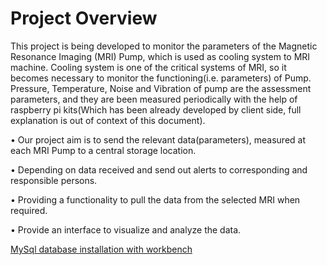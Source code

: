 # Project Overview
This project is being developed to monitor the parameters of the Magnetic Resonance Imaging (MRI) Pump, which is used as 
cooling system to MRI machine. 
Cooling system is one of the critical systems of MRI, so it becomes necessary to monitor the functioning(i.e. parameters) of Pump.
Pressure, Temperature, Noise and Vibration of pump are the assessment parameters, and they are been measured periodically 
with the help of raspberry pi kits(Which has been already developed by client side, full explanation is out of context of this document).

• Our project aim is to send the relevant data(parameters), measured at each MRI Pump to a central storage location.

• Depending on data received and send out alerts to corresponding and responsible persons.

• Providing a functionality to pull the data from the selected MRI when required.

• Provide an interface to visualize and analyze the data.

[MySql database installation with workbench](Database-installation-and-set-up)


